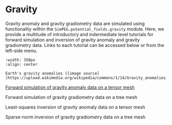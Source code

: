 Gravity
=======

Gravity anomaly and gravity gradiometry data are simulated using functionality within the ``SimPEG.potential_fields.gravity`` module. Here, we provide a multitude of introductory and indermediate level tutorials for forward simulation and inversion of gravity anomaly and gravity gradiometry data. Links to each tutorial can be accessed below or from the left-side menu.

```{figure} https://upload.wikimedia.org/wikipedia/commons/1/14/Gravity_anomalies_on_Earth.jpg
:width: 350px
:align: center

Earth's gravity anomalies ([image source](https://upload.wikimedia.org/wikipedia/commons/1/14/Gravity_anomalies_on_Earth.jpg))
```

[Forward simulation of gravity anomaly data on a tensor mesh](03-gravity/plot_1a_gravity_anomaly.ipynb)

Forward simulation of gravity gradiometry data on a tree mesh

Least-squares inversion of gravity anomaly data on a tensor mesh

Sparse-norm inversion of gravity gradiometry data on a tree mesh